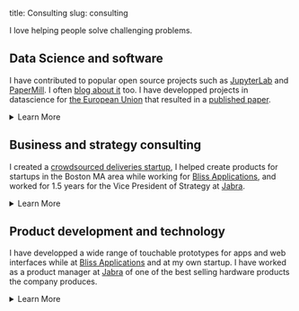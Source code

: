 title: Consulting
slug: consulting

I love helping people solve challenging problems. 

## Data Science and software

I have contributed to popular open source projects such as [JupyterLab](https://jupyterlab.readthedocs.io/en/stable/#) and [PaperMill](https://papermill.readthedocs.io/en/latest/#). I often [blog about it](https://duarteocarmo.com/) too. I have developped projects in datascience for [the European Union](https://thesis.duarteocarmo.com/) that resulted in a [published paper](https://www.sciencedirect.com/science/article/pii/S004016251930006X#!).

<details markdown="1">
<summary>Learn More</summary>
<ul>
<li>Data mining and processing</li>
<li>Data analysis</li>
<li>Data visualization and dashboard building</li>
<li>Machine Learning (scikit and TF 2.0)</li>
<li>Big data mining</li>
<li>Web scrapping</li>
</ul>
<button class="button"><a href="mailto:me@duarteocarmo.com?subject=Enquiry:%20Data%20and%20Software">I'm interested</a></button>
</details>


## Business and strategy consulting

I created a [crowdsourced deliveries startup](https://www.linkedin.com/company/eguru-delivery-service/), I helped create products for startups in the Boston MA area while working for [Bliss Applications](https://www.blissapplications.com/), and worked for 1.5 years for the Vice President of Strategy at [Jabra](https://jabra.com).

<details markdown="1">
<summary>Learn More</summary>
<ul>
<li>Business plan development</li>
<li>Minimum viable product definition</li>
<li>Strategic roadmap for the company and product</li>
<li>Pitch deck development</li>
<li>Market research and analysis</li>
</ul>
<button class="button"><a href="mailto:me@duarteocarmo.com?subject=Enquiry:%20Business%20and%20Strategy%20Consulting">I'm interested</a></button>
</details>



## Product development and technology

I have developped a wide range of touchable prototypes for apps and web interfaces while at [Bliss Applications](https://blissapplications.com) and at my own startup. I have worked as a product manager at [Jabra](https://jabra.com) of one of the best selling hardware products the company produces. 

<details markdown="1">
<summary>Learn More</summary>
<ul>
<li>Wireframming and prototyping of mobile and web interfaces</li>
<li>Technology stack consulting</li>
<li>Product development plan</li>
<li>Robotic automation</li>
</ul>
<button class="button"><a href="mailto:me@duarteocarmo.com?subject=Enquiry:%20Product%20Development">I'm interested</a></button>
</details>


